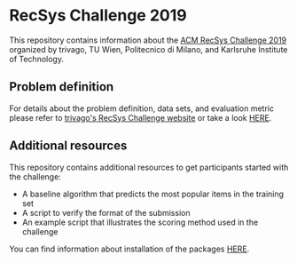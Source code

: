 # RecSys Challenge 2019

This repository contains information about the [ACM RecSys Challenge 2019](http://www.recsyschallenge.com/2019/) organized by trivago, TU Wien, Politecnico di Milano, and Karlsruhe Institute of Technology.

## Problem definition

For details about the problem definition, data sets, and evaluation metric please refer to [trivago's RecSys Challenge website](https://recsys.trivago.cloud/) or take a look [HERE](docs/problem_definition.md).

## Additional resources

This repository contains additional resources to get participants started with the challenge:
 * A baseline algorithm that predicts the most popular items in the training set
 * A script to verify the format of the submission
 * An example script that illustrates the scoring method used in the challenge

You can find information about installation of the packages [HERE](docs/installation.md).
